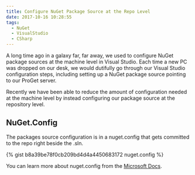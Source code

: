 ```yaml
---
title: Configure NuGet Package Source at the Repo Level
date: 2017-10-16 10:28:55
tags: 
  - NuGet 
  - VisualStudio 
  - CSharp 
---
```


A long time ago in a galaxy far, far away, we used to configure NuGet package sources at the machine level in Visual Studio.  Each time a new PC was dropped on our desk, we would dutifully go through our Visual Studio configuration steps, including setting up a NuGet package source pointing to our ProGet server.  

Recently we have been able to reduce the amount of configuration needed at the machine level by instead configuring our package source at the repository level.

## NuGet.Config

The packages source configuration is in a nuget.config that gets committed to the repo right beside the .sln.

{% gist b8a39be78f0cb209bd4d4a4450683172 nuget.config %}

You can learn more about nuget.config from the [Microsoft Docs](https://docs.microsoft.com/en-us/nuget/schema/nuget-config-file).
